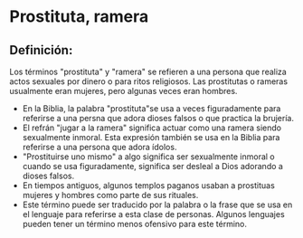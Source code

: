 # Prostituta, ramera

## Definición: 

Los términos "prostituta" y "ramera" se refieren a una persona que realiza actos sexuales por dinero o para ritos religiosos. Las prostitutas o rameras usualmente eran mujeres, pero algunas veces eran hombres.

* En la Biblia, la palabra "prostituta"se usa a veces figuradamente para referirse a una persna que adora dioses falsos o que practica la brujería.
* El refrán "jugar a la ramera" significa actuar como una ramera siendo sexualmente inmoral. Esta expresión también se usa en la Biblia para referirse a una persona que adora ídolos.
* "Prostituirse uno mismo"  a algo significa ser sexualmente inmoral o cuando se usa figuradamente, significa ser desleal a Dios adorando a dioses falsos.
* En tiempos antiguos, algunos templos paganos usaban a prostituas mujeres y hombres como parte de sus rituales.
* Este término puede ser traducido por la palabra o la frase que se usa en el lenguaje para referirse a esta clase de personas. Algunos lenguajes pueden  tener un término menos ofensivo para este término.

